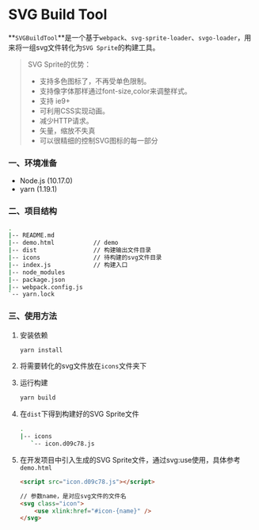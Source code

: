# SVG Build Tool

**`SVGBuildTool`**是一个基于`webpack`、`svg-sprite-loader`、`svgo-loader`，用来将一组svg文件转化为`SVG Sprite`的构建工具。

> SVG Sprite的优势：
>
> - 支持多色图标了，不再受单色限制。
> - 支持像字体那样通过font-size,color来调整样式。
> - 支持 ie9+
> - 可利用CSS实现动画。
> - 减少HTTP请求。
> - 矢量，缩放不失真
> - 可以很精细的控制SVG图标的每一部分

### 一、环境准备

- Node.js (10.17.0)
- yarn (1.19.1)



### 二、项目结构

```bash
.
|-- README.md 			
|-- demo.html 			// demo
|-- dist 				// 构建输出文件目录				
|-- icons				// 待构建的svg文件目录
|-- index.js			// 构建入口
|-- node_modules		
|-- package.json		
|-- webpack.config.js	
`-- yarn.lock			

```

### 三、使用方法

1. 安装依赖

   ```bash
   yarn install
   ```

   

2. 将需要转化的svg文件放在`icons`文件夹下

3. 运行构建

   ```bash
   yarn build
   ```

4. 在`dist`下得到构建好的SVG Sprite文件

   ```bash
   .
   |-- icons
      `-- icon.d09c78.js
   ```

   

5. 在开发项目中引入生成的SVG Sprite文件，通过svg:use使用，具体参考`demo.html`

   ```html
   <script src="icon.d09c78.js"></script>
   
   // 参数name，是对应svg文件的文件名
   <svg class="icon">
       <use xlink:href="#icon-{name}" />
   </svg>
   ```

   



